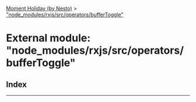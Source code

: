 [Moment Holiday (by Nesto)](../README.md) > ["node_modules/rxjs/src/operators/bufferToggle"](../modules/_node_modules_rxjs_src_operators_buffertoggle_.md)

# External module: "node_modules/rxjs/src/operators/bufferToggle"

## Index

---

